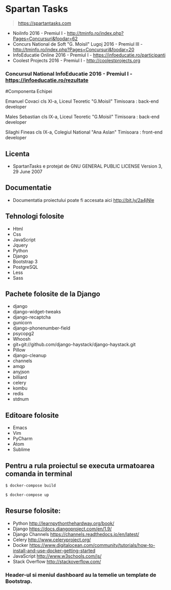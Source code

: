 # Spartan Tasks
> https://spartantasks.com

* NoiInfo 2016 - Premiul I - http://tminfo.ro/index.php?Pages=Concursuri&foodar=62
* Concurs National de Soft "G. Moisil"  Lugoj 2016 - Premiul III - http://tminfo.ro/index.php?Pages=Concursuri&foodar=20
* InfoEducatie Online 2016 - Premiul I - https://infoeducatie.ro/participanti
* Coolest Projects 2016 - Premiul I - http://coolestprojects.org

###  Concursul National InfoEducatie 2016 - Premiul I - https://infoeducatie.ro/rezultate

#Componenta Echipei

Emanuel Covaci
cls XI-a, Liceul Teoretic "G.Moisil" Timisoara : 
back-end developer

Males Sebastian
cls IX-a, Liceul Teoretic "G.Moisil" Timisoara : 
back-end developer

Silaghi Fineas
cls IX-a, Colegiul National "Ana Aslan" Timisoara :
front-end developer

## Licenta 
* SpartanTasks e protejat de GNU GENERAL PUBLIC LICENSE Version 3, 29 June 2007

## Documentatie
* Documentatia proiectului poate fi accesata aici http://bit.ly/2a4jNIe

## Tehnologi folosite
* Html
* Css
* JavaScript
* Jquery
* Python
* Django
* Bootstrap 3
* PostgreSQL
* Less
* Sass


## Pachete folosite de la  Django
* django
* django-widget-tweaks
* django-recaptcha
* gunicorn
* django-phonenumber-field
* psycopg2
* Whoosh
* git+git://github.com/django-haystack/django-haystack.git 
* Pillow
* django-cleanup
* channels
* amqp
* anyjson
* billiard
* celery
* kombu
* redis
* stdnum


## Editoare folosite
* Emacs
* Vim
* PyCharm
* Atom
* Sublime

## Pentru a rula proiectul se executa urmatoarea comanda in terminal 
```sh
$ docker-compose build
```
```sh
$ docker-compose up
```
## Resurse folosite: 
* Python http://learnpythonthehardway.org/book/
* Django https://docs.djangoproject.com/en/1.9/
* Django Channels  https://channels.readthedocs.io/en/latest/
* Celery http://www.celeryproject.org/
* Docker https://www.digitalocean.com/community/tutorials/how-to-install-and-use-docker-getting-started
* JavaScript http://www.w3schools.com/js/
* Stack Overflow http://stackoverflow.com/

### Header-ul si meniul dashboard au la temelie un template de Bootstrap.
